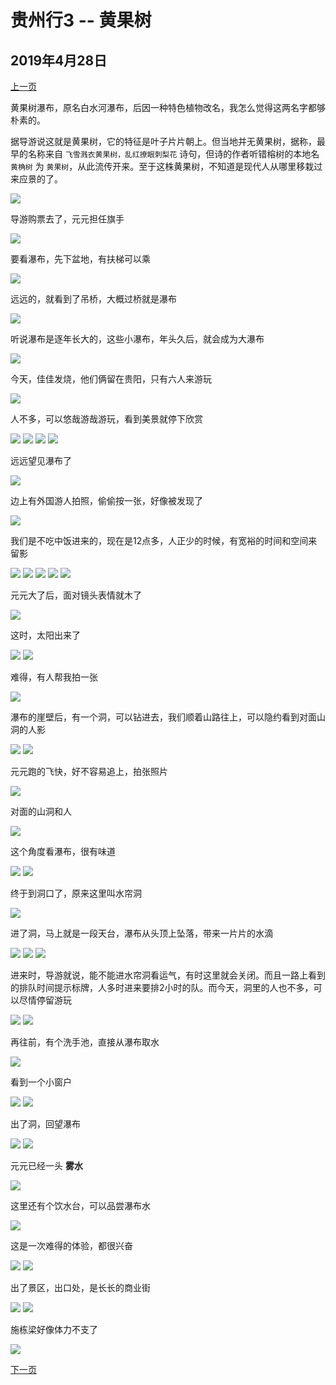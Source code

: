 贵州行3 -- 黄果树
=======================

2019年4月28日
-----------------------

[上一页](/2019/04/28/贵州行2.html)

黄果树瀑布，原名白水河瀑布，后因一种特色植物改名，我怎么觉得这两名字都够朴素的。

据导游说这就是黄果树，它的特征是叶子片片朝上。但当地并无黄果树，据称，最早的名称来自 `飞雪溅衣黄果树，乱红撩眼刺梨花` 诗句，但诗的作者听错榕树的本地名 `黄桷树` 为 `黄果树`，从此流传开来。至于这株黄果树，不知道是现代人从哪里移栽过来应景的了。

![]({{site.url}}/assets/blog-images/20190428/1-40.jpg)

导游购票去了，元元担任旗手

![]({{site.url}}/assets/blog-images/20190428/1-42.jpg)

要看瀑布，先下盆地，有扶梯可以乘

![]({{site.url}}/assets/blog-images/20190428/1-43.jpg)

远远的，就看到了吊桥，大概过桥就是瀑布

![]({{site.url}}/assets/blog-images/20190428/1-44.jpg)

听说瀑布是逐年长大的，这些小瀑布，年头久后，就会成为大瀑布

![]({{site.url}}/assets/blog-images/20190428/1-45.jpg)

今天，佳佳发烧，他们俩留在贵阳，只有六人来游玩

![]({{site.url}}/assets/blog-images/20190428/1-46.jpg)

人不多，可以悠哉游哉游玩，看到美景就停下欣赏

![]({{site.url}}/assets/blog-images/20190428/1-47.jpg)
![]({{site.url}}/assets/blog-images/20190428/1-48.jpg)
![]({{site.url}}/assets/blog-images/20190428/1-49.jpg)
![]({{site.url}}/assets/blog-images/20190428/1-50.jpg)

远远望见瀑布了

![]({{site.url}}/assets/blog-images/20190428/1-51.jpg)

边上有外国游人拍照，偷偷按一张，好像被发现了

![]({{site.url}}/assets/blog-images/20190428/1-52.jpg)

我们是不吃中饭进来的，现在是12点多，人正少的时候，有宽裕的时间和空间来留影

![]({{site.url}}/assets/blog-images/20190428/1-53.jpg)
![]({{site.url}}/assets/blog-images/20190428/1-54.jpg)
![]({{site.url}}/assets/blog-images/20190428/1-55.jpg)
![]({{site.url}}/assets/blog-images/20190428/1-57.jpg)
![]({{site.url}}/assets/blog-images/20190428/1-59.jpg)

元元大了后，面对镜头表情就木了

![]({{site.url}}/assets/blog-images/20190428/1-56.jpg)

这时，太阳出来了

![]({{site.url}}/assets/blog-images/20190428/1-58.jpg)
![]({{site.url}}/assets/blog-images/20190428/1-60.jpg)

难得，有人帮我拍一张

![]({{site.url}}/assets/blog-images/20190428/1-61.jpg)

瀑布的崖壁后，有一个洞，可以钻进去，我们顺着山路往上，可以隐约看到对面山洞的人影

![]({{site.url}}/assets/blog-images/20190428/1-64.jpg)
![]({{site.url}}/assets/blog-images/20190428/1-63.jpg)

元元跑的飞快，好不容易追上，拍张照片

![]({{site.url}}/assets/blog-images/20190428/1-65.jpg)

对面的山洞和人

![]({{site.url}}/assets/blog-images/20190428/1-66.jpg)

这个角度看瀑布，很有味道

![]({{site.url}}/assets/blog-images/20190428/1-68.jpg)
![]({{site.url}}/assets/blog-images/20190428/1-67.jpg)

终于到洞口了，原来这里叫水帘洞

![]({{site.url}}/assets/blog-images/20190428/1-72.jpg)

进了洞，马上就是一段天台，瀑布从头顶上坠落，带来一片片的水滴

![]({{site.url}}/assets/blog-images/20190428/1-73.jpg)
![]({{site.url}}/assets/blog-images/20190428/1-74.jpg)
![]({{site.url}}/assets/blog-images/20190428/1-75.jpg)

进来时，导游就说，能不能进水帘洞看运气，有时这里就会关闭。而且一路上看到的排队时间提示标牌，人多时进来要排2小时的队。而今天，洞里的人也不多，可以尽情停留游玩

![]({{site.url}}/assets/blog-images/20190428/1-77.jpg)
![]({{site.url}}/assets/blog-images/20190428/1-79.jpg)

再往前，有个洗手池，直接从瀑布取水

![]({{site.url}}/assets/blog-images/20190428/1-80.jpg)

看到一个小窗户

![]({{site.url}}/assets/blog-images/20190428/1-81.jpg)
![]({{site.url}}/assets/blog-images/20190428/1-83.jpg)

出了洞，回望瀑布

![]({{site.url}}/assets/blog-images/20190428/1-84.jpg)
![]({{site.url}}/assets/blog-images/20190428/1-85.jpg)

元元已经一头 **雾水**

![]({{site.url}}/assets/blog-images/20190428/1-86.jpg)

这里还有个饮水台，可以品尝瀑布水

![]({{site.url}}/assets/blog-images/20190428/1-87.jpg)

这是一次难得的体验，都很兴奋

![]({{site.url}}/assets/blog-images/20190428/1-88.jpg)
![]({{site.url}}/assets/blog-images/20190428/1-89.jpg)

出了景区，出口处，是长长的商业街

![]({{site.url}}/assets/blog-images/20190428/1-90.jpg)
![]({{site.url}}/assets/blog-images/20190428/1-91.jpg)

施栋梁好像体力不支了

![]({{site.url}}/assets/blog-images/20190428/1-92.jpg)

[下一页](/2019/04/28/贵州行4.html)
